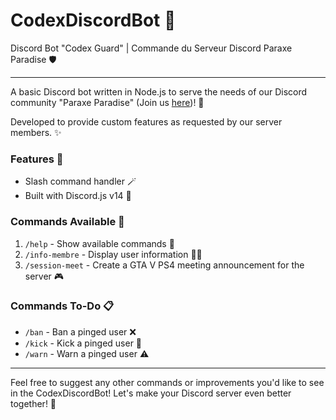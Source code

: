 # CodexDiscordBot 🤖
Discord Bot "Codex Guard" | Commande du Serveur Discord Paraxe Paradise 🛡️

---

A basic Discord bot written in Node.js to serve the needs of our Discord community "Paraxe Paradise" (Join us [here](https://discord.gg/DcHAnjBqW7))! 🌴

Developed to provide custom features as requested by our server members. ✨

### Features 🚀
- Slash command handler 🪄
- Built with Discord.js v14 🤝

### Commands Available 📝
1. `/help` - Show available commands 📜
2. `/info-membre` - Display user information 🧑‍💻
3. `/session-meet` - Create a GTA V PS4 meeting announcement for the server 🎮

### Commands To-Do 📋
- `/ban` - Ban a pinged user ❌
- `/kick` - Kick a pinged user 🚷
- `/warn` - Warn a pinged user ⚠️

---

Feel free to suggest any other commands or improvements you'd like to see in the CodexDiscordBot! Let's make your Discord server even better together! 🤗

